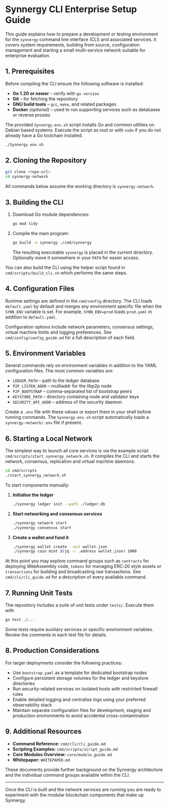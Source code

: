 # Synnergy CLI Enterprise Setup Guide

This guide explains how to prepare a development or testing environment for the
`synnergy` command line interface (CLI) and associated services.  It covers
system requirements, building from source, configuration management and
starting a small multi-service network suitable for enterprise evaluation.

## 1. Prerequisites

Before compiling the CLI ensure the following software is installed:

- **Go 1.20 or newer** – verify with `go version`
- **Git** – for fetching the repository
- **GNU build tools** – `gcc`, `make`, and related packages
- **Docker** *(optional)* – used to run supporting services such as
  databases or reverse proxies

The provided `Synnergy.env.sh` script installs Go and common utilities on
Debian based systems.  Execute the script as root or with `sudo` if you do not
already have a Go toolchain installed.

```bash
./Synnergy.env.sh
```

## 2. Cloning the Repository

```bash
git clone <repo-url>
cd synnergy-network
```

All commands below assume the working directory is `synnergy-network`.

## 3. Building the CLI

1. Download Go module dependencies:
   ```bash
   go mod tidy
   ```
2. Compile the main program:
   ```bash
   go build -o synnergy ./cmd/synnergy
   ```
   The resulting executable `synnergy` is placed in the current directory.
   Optionally move it somewhere in your `PATH` for easier access.

You can also build the CLI using the helper script found in
`cmd/scripts/build_cli.sh` which performs the same steps.

## 4. Configuration Files

Runtime settings are defined in the `cmd/config` directory.  The CLI loads
`default.yaml` by default and merges any environment specific file when the
`SYNN_ENV` variable is set.  For example, `SYNN_ENV=prod` loads `prod.yaml` in
addition to `default.yaml`.

Configuration options include network parameters, consensus settings, virtual
machine limits and logging preferences.  See `cmd/config/config_guide.md` for a
full description of each field.

## 5. Environment Variables

Several commands rely on environment variables in addition to the YAML
configuration files.  The most common variables are:

- `LEDGER_PATH` – path to the ledger database
- `P2P_LISTEN_ADDR` – multiaddr for the libp2p node
- `P2P_BOOTSTRAP` – comma-separated list of bootstrap peers
- `KEYSTORE_PATH` – directory containing node and validator keys
- `SECURITY_API_ADDR` – address of the security daemon

Create a `.env` file with these values or export them in your shell before
running commands.  The `Synnergy.env.sh` script automatically loads a
`synnergy-network/.env` file if present.

## 6. Starting a Local Network

The simplest way to launch all core services is via the example script
`cmd/scripts/start_synnergy_network.sh`.  It compiles the CLI and starts the
network, consensus, replication and virtual machine daemons.

```bash
cd cmd/scripts
./start_synnergy_network.sh
```

To start components manually:

1. **Initialise the ledger**
   ```bash
   ./synnergy ledger init --path ./ledger.db
   ```
2. **Start networking and consensus services**
   ```bash
   ./synnergy network start
   ./synnergy consensus start
   ```
3. **Create a wallet and fund it**
   ```bash
   ./synnergy wallet create --out wallet.json
   ./synnergy coin mint $(jq -r .address wallet.json) 1000
   ```

At this point you may explore command groups such as `contracts` for deploying
WebAssembly code, `tokens` for managing ERC‑20 style assets or `transactions`
for building and broadcasting raw transactions.  See `cmd/cli/cli_guide.md` for
a description of every available command.

## 7. Running Unit Tests

The repository includes a suite of unit tests under `tests/`.  Execute them with

```bash
go test ./...
```

Some tests require auxiliary services or specific environment variables.  Review
the comments in each test file for details.

## 8. Production Considerations

For larger deployments consider the following practices:

- Use `bootstrap.yaml` as a template for dedicated bootstrap nodes
- Configure persistent storage volumes for the ledger and keystore directories
- Run security-related services on isolated hosts with restricted firewall rules
- Enable detailed logging and centralise logs using your preferred observability
  stack
- Maintain separate configuration files for development, staging and production
  environments to avoid accidental cross-contamination

## 9. Additional Resources

- **Command Reference:** `cmd/cli/cli_guide.md`
- **Scripting Examples:** `cmd/scripts/script_guide.md`
- **Core Modules Overview:** `core/module_guide.md`
- **Whitepaper:** `WHITEPAPER.md`

These documents provide further background on the Synnergy architecture and the
individual command groups available within the CLI.

---

Once the CLI is built and the network services are running you are ready to
experiment with the modular blockchain components that make up Synnergy.
